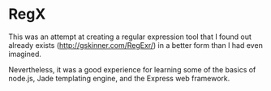 RegX
====

This was an attempt at creating a regular expression tool that I found out
already exists (http://gskinner.com/RegExr/) in a better form than I had
even imagined.

Nevertheless, it was a good experience for learning some of the basics of
node.js, Jade templating engine, and the Express web framework.